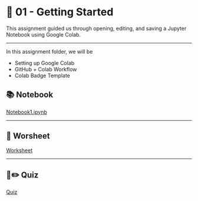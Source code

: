 # 🚀 01 - Getting Started

This assignment guided us through opening, editing, and saving a Jupyter Notebook using Google Colab.

---

In this assignment folder, we will be 
* Setting up Google Colab
* GitHub + Colab Workflow
* Colab Badge Template

## 📚 Notebook
[Notebook1.ipynb](https://github.com/aaniaahh/DataScience-2025/blob/main/Completed/01-Getting_Started/Notebook1.ipynb)

---

## 📝 Worsheet
[Worksheet](https://github.com/aaniaahh/DataScience-2025/blob/main/Assignments/01-Getting_Started/worksheet.md)

---

## 🤔✏️ Quiz
[Quiz](https://github.com/aaniaahh/DataScience-2025/blob/main/Assignments/01-Getting_Started/mini_quiz.md)